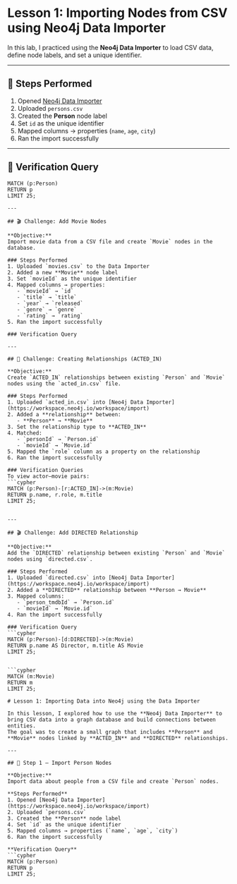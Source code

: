 # Lesson 1: Importing Nodes from CSV using Neo4j Data Importer

In this lab, I practiced using the **Neo4j Data Importer** to load CSV data, define node labels, and set a unique identifier.

---

## 🧱 Steps Performed
1. Opened [Neo4j Data Importer](https://workspace.neo4j.io/workspace/import)
2. Uploaded `persons.csv`
3. Created the **Person** node label
4. Set `id` as the unique identifier
5. Mapped columns → properties (`name`, `age`, `city`)
6. Ran the import successfully

---

## 🧮 Verification Query
```cypher
MATCH (p:Person)
RETURN p
LIMIT 25;

---

## 🎬 Challenge: Add Movie Nodes

**Objective:**  
Import movie data from a CSV file and create `Movie` nodes in the database.

### Steps Performed
1. Uploaded `movies.csv` to the Data Importer  
2. Added a new **Movie** node label  
3. Set `movieId` as the unique identifier  
4. Mapped columns → properties:
   - `movieId` → `id`
   - `title` → `title`
   - `year` → `released`
   - `genre` → `genre`
   - `rating` → `rating`
5. Ran the import successfully

### Verification Query

---

## 🔗 Challenge: Creating Relationships (ACTED_IN)

**Objective:**  
Create `ACTED_IN` relationships between existing `Person` and `Movie` nodes using the `acted_in.csv` file.

### Steps Performed
1. Uploaded `acted_in.csv` into [Neo4j Data Importer](https://workspace.neo4j.io/workspace/import)
2. Added a **relationship** between:
   - **Person** → **Movie**
3. Set the relationship type to **ACTED_IN**
4. Matched:
   - `personId` → `Person.id`
   - `movieId` → `Movie.id`
5. Mapped the `role` column as a property on the relationship
6. Ran the import successfully

### Verification Queries
To view actor–movie pairs:
```cypher
MATCH (p:Person)-[r:ACTED_IN]->(m:Movie)
RETURN p.name, r.role, m.title
LIMIT 25;


---

## 🎬 Challenge: Add DIRECTED Relationship

**Objective:**  
Add the `DIRECTED` relationship between existing `Person` and `Movie` nodes using `directed.csv`.

### Steps Performed
1. Uploaded `directed.csv` into [Neo4j Data Importer](https://workspace.neo4j.io/workspace/import)
2. Added a **DIRECTED** relationship between **Person → Movie**
3. Mapped columns:
   - `person_tmdbId` → `Person.id`
   - `movieId` → `Movie.id`
4. Ran the import successfully

### Verification Query
```cypher
MATCH (p:Person)-[d:DIRECTED]->(m:Movie)
RETURN p.name AS Director, m.title AS Movie
LIMIT 25;


```cypher
MATCH (m:Movie)
RETURN m
LIMIT 25;

# Lesson 1: Importing Data into Neo4j using the Data Importer

In this lesson, I explored how to use the **Neo4j Data Importer** to bring CSV data into a graph database and build connections between entities.  
The goal was to create a small graph that includes **Person** and **Movie** nodes linked by **ACTED_IN** and **DIRECTED** relationships.

---

## 🧱 Step 1 – Import Person Nodes

**Objective:**  
Import data about people from a CSV file and create `Person` nodes.

**Steps Performed**
1. Opened [Neo4j Data Importer](https://workspace.neo4j.io/workspace/import)  
2. Uploaded `persons.csv`  
3. Created the **Person** node label  
4. Set `id` as the unique identifier  
5. Mapped columns → properties (`name`, `age`, `city`)  
6. Ran the import successfully  

**Verification Query**
```cypher
MATCH (p:Person)
RETURN p
LIMIT 25;

